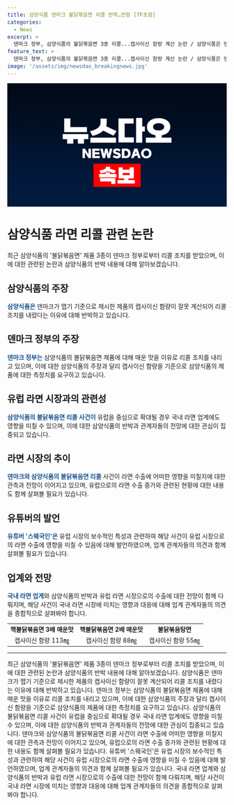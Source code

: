 ```yaml
---
title: 삼양식품 덴마크 불닭볶음면 리콜 반박…전망 [TF초점]
categories:
  - News
excerpt: >
  덴마크 정부, 삼양식품의 불닭볶음면 3종 리콜...캡사이신 함량 계산 논란 / 삼양식품은 덴마크 정부의 불닭볶음면 제품 군의 리콜 조치에 대해 반박하고 있다. 리콜은 캡사이신 함량 계산 논란으로 발생했으며, 삼양식품은 이에 대해 국내 전문 식품 분석 기관과 함께 캡사이신 함량 검사 중이라고 밝혔다. 유럽 수출 확대를 준비 중인 국내 라면 업계에 영향을 미칠 것으로 보이며, 덴마크의 리콜 결정이 취소되면 국내 라면 업계에 긍정적일 것으로 전망되고 있다.
feature_text: >
  덴마크 정부, 삼양식품의 불닭볶음면 3종 리콜...캡사이신 함량 계산 논란 / 삼양식품은 덴마크 정부의 불닭볶음면 제품 군의 리콜 조치에 대해 반박하고 있다. 리콜은 캡사이신 함량 계산 논란으로 발생했으며, 삼양식품은 이에 대해 국내 전문 식품 분석 기관과 함께 캡사이신 함량 검사 중이라고 밝혔다. 유럽 수출 확대를 준비 중인 국내 라면 업계에 영향을 미칠 것으로 보이며, 덴마크의 리콜 결정이 취소되면 국내 라면 업계에 긍정적일 것으로 전망되고 있다.
image: '/assets/img/newsdao_breakingnews.jpg'
---
```


<p><img src="/assets/img/newsdao_breakingnews.jpg" alt="pcversion 속보" /></p>

<h1>삼양식품 라면 리콜 관련 논란</h1>

<p data-ke-size="size16">최근 삼양식품의 '불닭볶음면' 제품 3종이 덴마크 정부로부터 리콜 조치를 받았으며, 이에 대한 관련된 논란과 삼양식품의 반박 내용에 대해 알아보겠습니다.</p>

<h2 data-ke-size="size26">삼양식품의 주장</h2>

<p><b><span style="color: #1a5490;">삼양식품은</span></b> 덴마크가 맵기 기준으로 제시한 제품의 캡사이신 함량이 잘못 계산되어 리콜 조치를 내렸다는 이유에 대해 반박하고 있습니다. </p>

<h2 data-ke-size="size26">덴마크 정부의 주장</h2>

<p><b><span style="color: #1a5490;">덴마크 정부는</span></b> 삼양식품의 불닭볶음면 제품에 대해 매운 맛을 이유로 리콜 조치를 내리고 있으며, 이에 대한 삼양식품의 주장과 달리 캡사이신 함량을 기준으로 삼양식품의 제품에 대한 측정치를 요구하고 있습니다.</p>

<h2 data-ke-size="size26">유럽 라면 시장과의 관련성</h2>

<p><b><span style="color: #1a5490;">삼양식품의 불닭볶음면 리콜 사건이</span></b> 유럽을 중심으로 확대될 경우 국내 라면 업계에도 영향을 미칠 수 있으며, 이에 대한 삼양식품의 반박과 관계자들의 전망에 대한 관심이 집중되고 있습니다.</p>

<h2 data-ke-size="size26">라면 시장의 추이</h2>

<p><b><span style="color: #1a5490;">덴마크와 삼양식품의 불닭볶음면 리콜</span></b> 사건이 라면 수출에 어떠한 영향을 미칠지에 대한 관측과 전망이 이어지고 있으며, 유럽으로의 라면 수출 증가와 관련된 현황에 대한 내용도 함께 살펴볼 필요가 있습니다.</p>

<h2 data-ke-size="size26">유튜버의 발언</h2>

<p><b><span style="color: #1a5490;">유튜버 '스웨국인'은</span></b> 유럽 시장의 보수적인 특성과 관련하여 해당 사건이 유럽 시장으로의 라면 수출에 영향을 미칠 수 있음에 대해 발언하였으며, 업계 관계자들의 의견과 함께 살펴볼 필요가 있습니다.</p>

<h2 data-ke-size="size26">업계와 전망</h2>

<p><b><span style="color: #1a5490;">국내 라면 업계</span></b>와 삼양식품의 반박과 유럽 라면 시장으로의 수출에 대한 전망이 함께 다뤄지며, 해당 사건이 국내 라면 시장에 미치는 영향과 대응에 대해 업계 관계자들의 의견을 종합적으로 살펴봐야 합니다.</p>

<table>
  <tr>
    <td style="text-align: center; height: 17px;"><b>핵불닭볶음면 3배 매운맛</b></td>
    <td style="text-align: center; height: 17px;"><b>핵불닭볶음면 2배 매운맛</b></td>
    <td style="text-align: center; height: 17px;"><b>불닭볶음탕면</b></td>
  </tr>
  <tr>
    <td style="text-align: center; height: 17px;">캡사이신 함량 113㎎</td>
    <td style="text-align: center; height: 17px;">캡사이신 함량 88㎎</td>
    <td style="text-align: center; height: 17px;">캡사이신 함량 55㎎</td>
  </tr>
</table>

<hr>

<p data-ke-size="size16">최근 삼양식품의 '불닭볶음면' 제품 3종이 덴마크 정부로부터 리콜 조치를 받았으며, 이에 대한 관련된 논란과 삼양식품의 반박 내용에 대해 알아보겠습니다. 삼양식품은 덴마크가 맵기 기준으로 제시한 제품의 캡사이신 함량이 잘못 계산되어 리콜 조치를 내렸다는 이유에 대해 반박하고 있습니다. 덴마크 정부는 삼양식품의 불닭볶음면 제품에 대해 매운 맛을 이유로 리콜 조치를 내리고 있으며, 이에 대한 삼양식품의 주장과 달리 캡사이신 함량을 기준으로 삼양식품의 제품에 대한 측정치를 요구하고 있습니다. 삼양식품의 불닭볶음면 리콜 사건이 유럽을 중심으로 확대될 경우 국내 라면 업계에도 영향을 미칠 수 있으며, 이에 대한 삼양식품의 반박과 관계자들의 전망에 대한 관심이 집중되고 있습니다. 덴마크와 삼양식품의 불닭볶음면 리콜 사건이 라면 수출에 어떠한 영향을 미칠지에 대한 관측과 전망이 이어지고 있으며, 유럽으로의 라면 수출 증가와 관련된 현황에 대한 내용도 함께 살펴볼 필요가 있습니다. 유튜버 '스웨국인'은 유럽 시장의 보수적인 특성과 관련하여 해당 사건이 유럽 시장으로의 라면 수출에 영향을 미칠 수 있음에 대해 발언하였으며, 업계 관계자들의 의견과 함께 살펴볼 필요가 있습니다. 국내 라면 업계와 삼양식품의 반박과 유럽 라면 시장으로의 수출에 대한 전망이 함께 다뤄지며, 해당 사건이 국내 라면 시장에 미치는 영향과 대응에 대해 업계 관계자들의 의견을 종합적으로 살펴봐야 합니다.</p>

